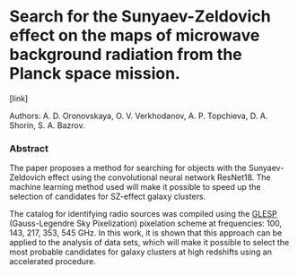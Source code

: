 # Search for the Sunyaev-Zeldovich effect on the maps of microwave background radiation from the Planck space mission.
[link]

Authors: A. D. Oronovskaya, O. V. Verkhodanov, A. P. Topchieva, D. A. Shorin, S. A. Bazrov.

### Abstract
The paper proposes a method for searching for objects with the Sunyaev-Zeldovich effect using the convolutional neural network ResNet18. The machine learning method used will make it possible to speed up the selection of candidates for SZ-effect galaxy clusters.

The catalog for identifying radio sources was compiled using the [GLESP](http://www.apc.univ-paris7.fr/~radek/s2hat/docs/glesp.html) (Gauss-Legendre Sky Pixelization) pixelation scheme  at frequencies: 100, 143, 217, 353, 545 GHz. In this work, it is shown that this approach can be applied to the analysis of data sets, which will make it possible to select the most probable candidates for galaxy clusters at high redshifts using an accelerated procedure.

